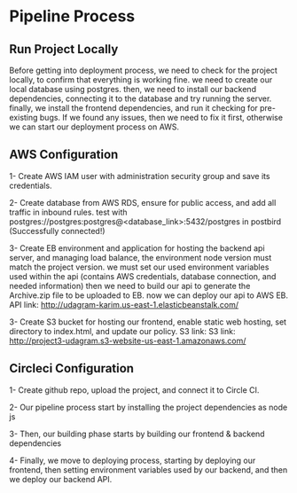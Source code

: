 # Pipeline Process


## Run Project Locally
Before getting into deployment process, we need to check for the project locally, to confirm that everything is working fine.
we need to create our local database using postgres.
then, we need to install our backend dependencies, connecting it to the database and try running the server.
finally, we install the frontend dependencies, and run it checking for pre-existing bugs.
If we found any issues, then we need to fix it first, otherwise we can start our deployment process on AWS.


## AWS Configuration
1- Create AWS IAM user with administration security group and save its credentials.

2- Create database from AWS RDS, ensure for public access, and add all traffic in inbound rules.
   test with postgres://postgres:postgres@<database_link>:5432/postgres in postbird (Successfully connected!)

3- Create EB environment and application for hosting the backend api server, and managing load balance,
   the environment node version must match the project version.
   we must set our used environment variables used within the api (contains AWS credentials, database connection, and needed information)
   then we need to build our api to generate the Archive.zip file to be uploaded to EB.
   now we can deploy our api to AWS EB.
   API link: http://udagram-karim.us-east-1.elasticbeanstalk.com/
   
3- Create S3 bucket for hosting our frontend, enable static web hosting, set directory to index.html, and update our policy.
   S3 link: S3 link: http://project3-udagram.s3-website-us-east-1.amazonaws.com/


## Circleci Configuration

1- Create github repo, upload the project, and connect it to Circle CI.

2- Our pipeline process start by installing the project dependencies as node js

3- Then, our building phase starts by building our frontend & backend dependencies

4- Finally, we move to deploying process, starting by deploying our frontend, then setting environment variables used by our backend, and then we deploy our backend API.

